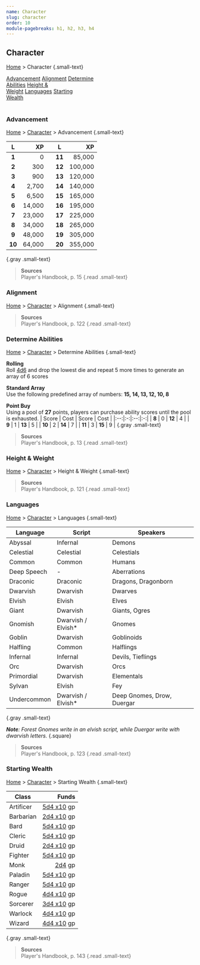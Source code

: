 ```yaml
---
name: Character
slug: character
order: 10
module-pagebreaks: h1, h2, h3, h4
---
```

## Character
[Home](home) > Character {.small-text}

<div id="menu-container">
    <a href="advancement">Advancement</a>
    <a href="alignment">Alignment</a>
    <a href="determine-abilities">Determine<br/> Abilities</a>
    <a href="height-and-weight">Height &<br/> Weight</a>
    <a href="languages">Languages</a>
    <a href="starting-wealth">Starting<br/> Wealth</a>
</div>
<br/>



### Advancement
[Home](home) > [Character](character) > Advancement {.small-text}

| L      | XP      | | L      | XP      |
|:------:|--------:|-|:------:|--------:|
|  **1** |       0 | | **11** |  85,000 |
|  **2** |     300 | | **12** | 100,000 |
|  **3** |     900 | | **13** | 120,000 |
|  **4** |   2,700 | | **14** | 140,000 |
|  **5** |   6,500 | | **15** | 165,000 |
|  **6** |  14,000 | | **16** | 195,000 |
|  **7** |  23,000 | | **17** | 225,000 |
|  **8** |  34,000 | | **18** | 265,000 |
|  **9** |  48,000 | | **19** | 305,000 |
| **10** |  64,000 | | **20** | 355,000 |
{.gray .small-text}

> **Sources** <br/>
> Player's Handbook, p. 15
{.read .small-text}



### Alignment
[Home](home) > [Character](character) > Alignment {.small-text}

> **Sources** <br/>
> Player's Handbook, p. 122
{.read .small-text}



### Determine Abilities
[Home](home) > [Character](character) > Determine Abilities {.small-text}

**Rolling**<br/>
Roll [4d6](/roll/4d6) and drop the lowest die and repeat 5 more times to generate an array of 6 scores

**Standard Array**<br/>
Use the following predefined array of numbers: **15, 14, 13, 12, 10, 8**

**Point Buy**<br/>
Using a pool of **27** points, players can purchase ability scores until the pool is exhausted.
| Score | Cost | Score | Cost |
|:--:|:-:|:--:|:-:|
|  **8** | 0 | **12** | 4 |
|  **9** | 1 | **13** | 5 |
| **10** | 2 | **14** | 7 |
| **11** | 3 | **15** | 9 |
{.gray .small-text}

> **Sources** <br/>
> Player's Handbook, p. 13
{.read .small-text}



### Height & Weight
[Home](home) > [Character](character) > Height & Weight {.small-text}

> **Sources** <br/>
> Player's Handbook, p. 121
{.read .small-text}



### Languages
[Home](home) > [Character](character) > Languages {.small-text}

| Language    | Script     | Speakers |
|-------------|------------|----------|
| Abyssal     | Infernal   | Demons |
| Celestial   | Celestial  | Celestials |
| Common      | Common     | Humans |
| Deep Speech | -          | Aberrations |
| Draconic    | Draconic   | Dragons, Dragonborn |
| Dwarvish    | Dwarvish   | Dwarves |
| Elvish      | Elvish     | Elves |
| Giant       | Dwarvish   | Giants, Ogres |
| Gnomish     | Dwarvish / Elvish* | Gnomes |
| Goblin      | Dwarvish   | Goblinoids |
| Halfling    | Common     | Halflings |
| Infernal    | Infernal   | Devils, Tieflings |
| Orc         | Dwarvish   | Orcs |
| Primordial  | Dwarvish   | Elementals |
| Sylvan      | Elvish     | Fey |
| Undercommon | Dwarvish / Elvish* | Deep Gnomes, Drow, Duergar |
{.gray .small-text}

***Note**: Forest Gnomes write in an elvish script, while Duergar write with dwarvish letters.*
{.square}

> **Sources** <br/>
> Player's Handbook, p. 123
{.read .small-text}



### Starting Wealth
[Home](home) > [Character](character) > Starting Wealth {.small-text}

| Class | Funds |
|-------|------:|
| Artificer | [5d4 x10](/roll/5d4x10) gp |
| Barbarian | [2d4 x10](/roll/2d4x10) gp |
| Bard      | [5d4 x10](/roll/5d4x10) gp |
| Cleric    | [5d4 x10](/roll/5d4x10) gp |
| Druid     | [2d4 x10](/roll/2d4x10) gp |
| Fighter   | [5d4 x10](/roll/5d4x10) gp |
| Monk      |         [2d4](/roll/2d4) gp |
| Paladin   | [5d4 x10](/roll/5d4x10) gp |
| Ranger    | [5d4 x10](/roll/5d4x10) gp |
| Rogue     | [4d4 x10](/roll/4d4x10) gp |
| Sorcerer  | [3d4 x10](/roll/3d4x10) gp |
| Warlock   | [4d4 x10](/roll/4d4x10) gp |
| Wizard    | [4d4 x10](/roll/4d4x10) gp |
{.gray .small-text}

> **Sources** <br/>
> Player's Handbook, p. 143
{.read .small-text}